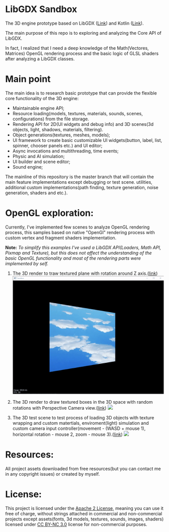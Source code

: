 # LibGDX Sandbox

The 3D engine prototype based on LibGDX ([Link](https://https://libgdx.badlogicgames.com)) and Kotlin ([Link](https://https://kotlinlang.org)).

The main purpose of this repo is to exploring and analyzing the Core API of LibGDX.

In fact, I realized that I need a deep knowledge of the Math(Vectores, Matrices) OpenGL 
rendering process and the basic logic of GLSL shaders after analyzing a LibGDX classes.

# Main point
The main idea is to research basic prototype that can provide the flexible core functionality of the 3D engine:

* Maintainable engine API;
* Resource loading(models, textures, materials, sounds, scenes, configurations) from the file storage.
* Rendering API for 2D(UI widgets and debug info) and 3D scenes(3d objects, light, shadows, materials, filtering).
* Object generations(textures, meshes, models);
* UI framework to create basic customizable UI widgets(button, label, list, spinner, chooser panels etc.) and UI editor;
* Async invocations and multithreading, time events;
* Physic and AI simulation;
* UI builder and scene editor;
* Sound engine;

The mainline of this repository is the master branch that will contain the main feature implementations except debugging or test scene.
utilities, additional custom implementations(path finding, texture generation, noise generation, shaders and etc.).

# OpenGL exploration:
Currently, I've implemented few scenes to analyze OpenGL rendering process, 
this samples based on native "OpenGl" rendering process with custom vertex and fragment shaders implementation.

**Note:**
*To simplify this examples I've used a LibGDX API(Loaders, Math API, Pixmap and Texture), 
but this does not affect the understanding of the basic OpenGL functionality and most of the rendering parts were implemented by self.*

1. The 3D render to traw textured plane with rotation around Z axis.([link](https://github.com/Dmytro-Pashko/GdxSandbox/blob/feature/gltest/core/src/com/dpashko/sandbox/scene/plane3d/Plane3dScene.kt))
![](https://github.com/Dmytro-Pashko/GdxSandbox/raw/master/description/plane_scene.gif)

2. The 3D render to draw textured boxes in the 3D space with random rotations with Perspective Camera view.([link](https://github.com/Dmytro-Pashko/GdxSandbox/blob/feature/gltest/core/src/com/dpashko/sandbox/scene/box3d/Box3dScene.kt))
![](https://github.com/Dmytro-Pashko/GdxSandbox/raw/master/description/box_scene.gif)

3. The 3D test scene to test process of loading 3D objects with texture wrapping and custom matertials, enviroment(light) simulation and  custom camera input controller(movement - (WASD + mouse 1), horizontal rotation - mouse 2, zoom - mouse 3).([link](https://github.com/Dmytro-Pashko/GdxSandbox/blob/feature/gltest/core/src/com/dpashko/sandbox/scene/model3d/Model3dScene.kt))
![](https://github.com/Dmytro-Pashko/GdxSandbox/raw/master/description/model_scene.gif)

# Resources:
All project assets downloaded from free resources(but you can contact me in any copyright issues) or created by myself.

# License:
This project is licensed under the [Apache 2 License](http://www.apache.org/licenses/LICENSE-2.0.html), meaning you can use it free of charge, without strings attached in commercial and non-commercial projects except assets(fonts, 3d models, textures, sounds, images, shaders) licensed under [CC BY-NC 3.0](https://creativecommons.org/licenses/by-nc-sa/3.0/) license for non-commercial purposes.
